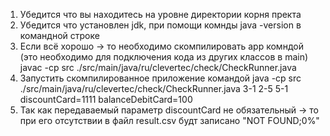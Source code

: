 1) Убедится что вы находитесь на уровне директории корня пректа 
2) Убедится что установлен jdk, при помощи комнды java -version в командной строке
3) Если всё хорошо -> то необходимо скомпилировать app комндой (это необходимо для подключения кода из других классов в main)
	javac -cp src ./src/main/java/ru/clevertec/check/CheckRunner.java
4) Запустить скомпилированное приложение командой
	java -cp src ./src/main/java/ru/clevertec/check/CheckRunner.java 3-1 2-5 5-1 discountCard=1111 balanceDebitCard=100
5) Так как передаваемый параметр discountCard не обязательный -> то при его отсутствии в файл result.csv будт записано "NOT FOUND;0%" 
